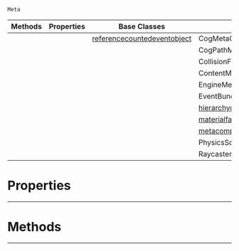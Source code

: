  `Meta`

|Methods|Properties|Base Classes|Derived Classes|
|---|---|---|---|
| | |[referencecountedeventobject](https://plasmaengine.github.io/PlasmaDocs/Plasma1/C++/code_reference/class_reference/referencecountedeventobject.markdown)|CogMetaComposition|
| | | |CogPathMetaComposition|
| | | |CollisionFilterMetaComposition|
| | | |ContentMetaComposition|
| | | |EngineMetaComposition|
| | | |EventBundleMetaComposition|
| | | |[hierarchycomposition](https://plasmaengine.github.io/PlasmaDocs/Plasma1/C++/code_reference/class_reference/hierarchycomposition.markdown)|
| | | |[materialfactory](https://plasmaengine.github.io/PlasmaDocs/Plasma1/C++/code_reference/class_reference/materialfactory.markdown)|
| | | |[metacompositionwrapper](https://plasmaengine.github.io/PlasmaDocs/Plasma1/C++/code_reference/class_reference/metacompositionwrapper.markdown)|
| | | |PhysicsSolverConfigMetaComposition|
| | | |RaycasterMetaComposition|


 #  Properties


---  
 #  Methods


---  
 

 